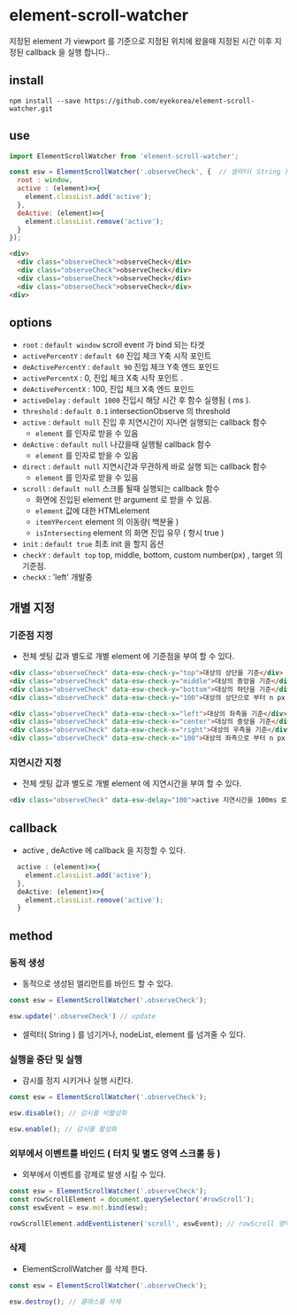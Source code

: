 # element-scroll-watcher
지정된 element 가 viewport 를 기준으로 지정된 위치에 왔을때 지정된 시간 이후 지정된 callback 을 실행 합니다..

## install
`npm install --save https://github.com/eyekorea/element-scroll-watcher.git`

## use

```js
import ElementScrollWatcher from 'element-scroll-watcher';

const esw = ElementScrollWatcher('.observeCheck', {  // 셀럭터( String ) 를 넘기거나, nodeList, element 를 넘겨줄 수 있다.
  root : window,
  active : (element)=>{
    element.classList.add('active');
  },
  deActive: (element)=>{
    element.classList.remove('active');
  }
});
```

```html
<div>
  <div class="observeCheck">observeCheck</div>
  <div class="observeCheck">observeCheck</div>
  <div class="observeCheck">observeCheck</div>
  <div class="observeCheck">observeCheck</div>
<div>
```

## options
- `root` : `default window` scroll event 가 bind 되는 타겟
- `activePercentY` : `default 60` 진입 체크 Y축 시작 포인트 
- `deActivePercentY`  : `default 90` 진입 체크 Y축 엔드 포인드
- `activePercentX` : 0, 진입 체크 X축 시작 포인트 .
- `deActivePercentX`  : 100, 진입 체크 X축 엔드 포인드
- `activeDelay` : `default 1000`  진입시 해당 시간 후 함수 실행됨 ( ms ).
- `threshold` : `default 0.1` intersectionObserve 의 threshold 
- `active` : `default null` 진입 후 지연시간이 지나면 실행되는 callback 함수
  - `element` 를 인자로 받을 수 있음
- `deActive` : `default null` 나갔을때 실행될 callback 함수
  - `element` 를 인자로 받을 수 있음
- `direct` : `default null` 지연시간과 무관하게 바로 실행 되는 callback 함수
  - `element` 를 인자로 받을 수 있음
- `scroll` : `default null` 스크롤 될때 실행되는 callback 함수
  - 화면에 진입된 element 만 argument 로 받을 수 있음.
  - `element` 값에 대한 HTMLelement 
  - `itemYPercent` element 의 이동량( 백분율 )
  - `isIntersecting` element 의 화면 진입 유무 ( 항시 true )
- `init` : `default true` 최초 init 을 할지 옵션
- `checkY` : `default top` top, middle, bottom, custom number(px) , target 의 기준점.
- `checkX` : 'left' 개발중

## 개별 지정
### 기준점 지정
- 전체 셋팅 값과 별도로 개별 element 에 기준점을 부여 할 수 있다.
```html
<div class="observeCheck" data-esw-check-y="top">대상의 상단을 기준</div>
<div class="observeCheck" data-esw-check-y="middle">대상의 중앙을 기준</div>
<div class="observeCheck" data-esw-check-y="bottom">대상의 하단을 기준</div>
<div class="observeCheck" data-esw-check-y="100">대상의 상단으로 부터 n px 아래를 기준</div>

<div class="observeCheck" data-esw-check-x="left">대상의 좌측을 기준</div>
<div class="observeCheck" data-esw-check-x="center">대상의 중앙을 기준</div>
<div class="observeCheck" data-esw-check-x="right">대상의 우측을 기준</div>
<div class="observeCheck" data-esw-check-x="100">대상의 좌측으로 부터 n px 우측을 기준</div>
```
### 지연시간 지정
- 전체 셋팅 값과 별도로 개별 element 에 지연시간을 부여 할 수 있다.
```html
<div class="observeCheck" data-esw-delay="100">active 지연시간을 100ms 로 설정</div>
```


## callback
- active , deActive 에 callback 을 지정할 수 있다.
```js
  active : (element)=>{
    element.classList.add('active');
  },
  deActive: (element)=>{
    element.classList.remove('active');
  }
```
## method
### 동적 생성
- 동적으로 생성된 엘리먼트를 바인드 할 수 있다.
```js
const esw = ElementScrollWatcher('.observeCheck');

esw.update('.observeCheck') // update
```
- 셀럭터( String ) 를 넘기거나, nodeList, element 를 넘겨줄 수 있다.

### 실행을 중단 및 실행
- 감시를 정지 시키거나 실행 시킨다.
```js
const esw = ElementScrollWatcher('.observeCheck');

esw.disable(); // 감시를 비활성화

esw.enable(); // 감시를 활성화
```
### 외부에서 이벤트를 바인드 ( 터치 및 별도 영역 스크롤 등 )
- 외부에서 이벤트를 강제로 발생 시킬 수 있다.
```js
const esw = ElementScrollWatcher('.observeCheck');
const rowScrollElement = document.querySelector('#rowScroll');
const eswEvent = esw.mot.bind(esw);

rowScrollElement.addEventListener('scroll', eswEvent); // rowScroll 영역에 스크롤 발생시 이벤트 발생.
```

### 삭제
- ElementScrollWatcher 를 삭제 한다.
```js
const esw = ElementScrollWatcher('.observeCheck');

esw.destroy(); // 클래스를 삭제
```